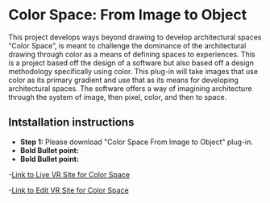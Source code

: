 # Color Space: From Image to Object

This project develops ways beyond drawing to develop architectural spaces “Color Space”, is meant to challenge the dominance of the architectural drawing through color as a means of defining spaces to experiences. This is a project based off the design of a software but also based off a design methodology specifically using color. This plug-in will take images that use color as its primary gradient and use that as its means for developing architectural spaces. The software offers a way of imagining architecture through the system of image, then pixel, color, and then to space. 
## Intstallation instructions

- **Step 1:** 
Please download "Color Space From Image to Object" plug-in.
- **Bold Bullet point:** 
- **Bold Bullet point:** 

-[Link to Live VR Site for Color Space](https://color-space-from-image-to-object.glitch.me/)

-[Link to Edit VR Site for Color Space](https://glitch.com/edit/#!/color-space-from-image-to-object?path=index.html%3A1%3A0)
